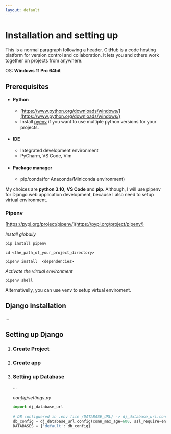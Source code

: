 ```yaml
---
layout: default
---
```


# Installation and setting up
This is a normal paragraph following a header. GitHub is a code hosting platform for version control and collaboration. It lets you and others work together on projects from anywhere.

OS: **Windows 11 Pro 64bit**

## Prerequisites

*   #### Python
    - [https://www.python.org/downloads/windows/](https://www.python.org/downloads/windows/)
    - Install [pyenv](https://pypi.org/project/pyenv/) if you want to use multiple python versions for your projects.
*   #### IDE
    -	Integrated development environment
    -	PyCharm, VS Code, Vim
*   ####  Package manager
    - pip/conda(for Anaconda/Miniconda environment)

My choices are **python 3.10**, **VS Code** and **pip**.
Although, I will use pipenv for Django web application development, because I also need to setup virtual environment.

### Pipenv

[https://pypi.org/project/pipenv/](https://pypi.org/project/pipenv/)

_Install globally_
```
pip install pipenv
```
```
cd <the_path_of_your_project_directory>
```
```
pipenv install  <dependencies>  
```
_Activate the virtual environment_
```
pipenv shell
```

Alternativelly, you can use venv to setup virtual enviroment.

## Django installation
...
    
## Setting up Django
1.  ### Create Project
2.  ### Create app
3.  ### Setting up Database  
    ...

    _config/settings.py_
    ```python
    import dj_database_url
                    
    # DB configuered in .env file /DATABASE_URL/ -> dj_database_url.config() returns a dictionary
    db_config = dj_database_url.config(conn_max_age=600, ssl_require=env.bool('SSL_REQUIRE', default=True))
    DATABASES = {'default': db_config}
    ```
 
 
